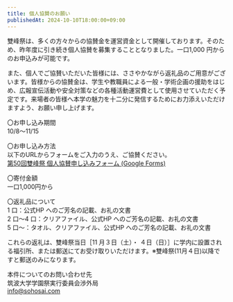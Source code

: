 ```yaml
---
title: 個人協賛のお願い
publishedAt: 2024-10-10T18:00:00+09:00
---
```


雙峰祭は、多くの方々からの協賛金を運営資金として開催しております。そのため、昨年度に引き続き個人協賛を募集することとなりました。一口1,000 円からのお申込みが可能です。

また、個人でご協賛いただいた皆様には、ささやかながら返礼品のご用意がございます。皆様からの協賛金は、学生や教職員による一般・学術企画の援助をはじめ、広報宣伝活動や安全対策などの各種活動運営費として使用させていただく予定です。来場者の皆様へ本学の魅力を十二分に発信するためにお力添えいただけますよう、お願い申し上げます。

〇お申し込み期間  
10/8〜11/15

〇お申し込み方法  
以下のURLからフォームをご入力のうえ、ご協賛ください。  
[第50回雙峰祭 個人協賛申し込みフォーム (Google Forms)](https://docs.google.com/forms/d/e/1FAIpQLScPj-75z77FnULmOZN1O-4JXGmzkeCvBv0fEK1vEYXXhmjdYQ/viewform)

〇寄付金額  
一口1,000円から

〇返礼品について  
1 口：公式HP へのご芳名の記載、お礼の文書  
2 口～4 口：クリアファイル、公式HP へのご芳名の記載、お礼の文書  
5 口〜：タオル、クリアファイル、公式HP へのご芳名の記載、お礼の文書

これらの返礼は、雙峰祭当日［11 月３日（土）・ ４日（日）］に学内に設置される福引所、または郵送にてお受け取りいただけます。※雙峰祭(11月４日)以降ですと郵送のみになります。

本件についてのお問い合わせ先  
筑波大学学園祭実行委員会渉外局  
info@sohosai.com
